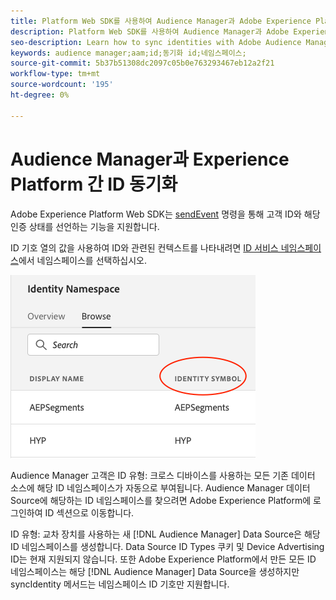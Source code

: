 ```yaml
---
title: Platform Web SDK를 사용하여 Audience Manager과 Adobe Experience Platform 간에 Id 동기화
description: Platform Web SDK를 사용하여 Audience Manager과 Adobe Experience Platform 간에 ID를 동기화하는 방법에 대해 알아봅니다
seo-description: Learn how to sync identities with Adobe Audience Manager with Experience Platform Web SDK
keywords: audience manager;aam;id;동기화 id;네임스페이스;
source-git-commit: 5b37b51308dc2097c05b0e763293467eb12a2f21
workflow-type: tm+mt
source-wordcount: '195'
ht-degree: 0%

---
```



# Audience Manager과 Experience Platform 간 ID 동기화

Adobe Experience Platform Web SDK는 [sendEvent](./overview.md#syncing-identities) 명령을 통해 고객 ID와 해당 인증 상태를 선언하는 기능을 지원합니다.

ID 기호 열의 값을 사용하여 ID와 관련된 컨텍스트를 나타내려면 [ID 서비스 네임스페이스](../../identity/../identity-service/features/namespaces.md)에서 네임스페이스를 선택하십시오.

![네임스페이스 UI 보기](../assets/identity/edge_namespaceUI_identity-symbol.png)

Audience Manager 고객은 ID 유형: 크로스 디바이스를 사용하는 모든 기존 데이터 소스에 해당 ID 네임스페이스가 자동으로 부여됩니다. Audience Manager 데이터 Source에 해당하는 ID 네임스페이스를 찾으려면 Adobe Experience Platform에 로그인하여 ID 섹션으로 이동합니다.

ID 유형: 교차 장치를 사용하는 새 [!DNL Audience Manager] Data Source은 해당 ID 네임스페이스를 생성합니다. Data Source ID Types 쿠키 및 Device Advertising ID는 현재 지원되지 않습니다. 또한 Adobe Experience Platform에서 만든 모든 ID 네임스페이스는 해당 [!DNL Audience Manager] Data Source을 생성하지만 syncIdentity 메서드는 네임스페이스 ID 기호만 지원합니다.
